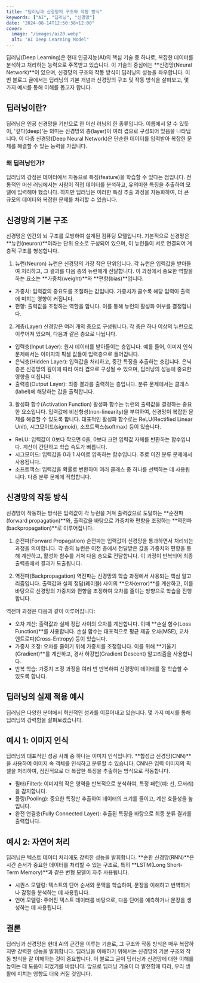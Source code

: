 ```yaml
---
title: "딥러닝과 신경망의 구조와 작동 방식"
keywords: ["AI", "딥러닝", "신경망"]
date: "2024-08-14T12:50:38+12:00"
cover:
  image: "/images/ai20.webp"
  alt: "AI Deep Learning Model"
---
```

딥러닝(Deep Learning)은 현대 인공지능(AI)의 핵심 기술 중 하나로, 복잡한 데이터를 분석하고 처리하는 능력으로 주목받고 있습니다. 이 기술의 중심에는 **신경망(Neural Network)**이 있으며, 신경망의 구조와 작동 방식이 딥러닝의 성능을 좌우합니다. 이번 블로그 글에서는 딥러닝의 기본 개념과 신경망의 구조 및 작동 방식을 살펴보고, 몇 가지 예시를 통해 이해를 돕고자 합니다.

## 딥러닝이란?
딥러닝은 인공 신경망을 기반으로 한 머신 러닝의 한 종류입니다. 이름에서 알 수 있듯이, '깊다(deep)'는 의미는 신경망의 층(layer)이 여러 겹으로 구성되어 있음을 나타냅니다. 이 다층 신경망(Deep Neural Network)은 단순한 데이터를 입력받아 복잡한 문제를 해결할 수 있는 능력을 가집니다.

### 왜 딥러닝인가?
딥러닝의 강점은 데이터에서 자동으로 특징(feature)을 학습할 수 있다는 점입니다. 전통적인 머신 러닝에서는 사람이 직접 데이터를 분석하고, 유의미한 특징을 추출하여 모델에 입력해야 했습니다. 하지만 딥러닝은 이러한 특징 추출 과정을 자동화하여, 더 큰 규모의 데이터와 복잡한 문제를 처리할 수 있습니다.

## 신경망의 기본 구조
신경망은 인간의 뇌 구조를 모방하여 설계된 컴퓨팅 모델입니다. 기본적으로 신경망은 **뉴런(neuron)**이라는 단위 요소로 구성되어 있으며, 이 뉴런들이 서로 연결되어 계층적 구조를 형성합니다.

1. 뉴런(Neuron)
뉴런은 신경망의 가장 작은 단위입니다. 각 뉴런은 입력값을 받아들여 처리하고, 그 결과를 다음 층의 뉴런에게 전달합니다. 이 과정에서 중요한 역할을 하는 요소는 **가중치(weight)**와 **편향(bias)**입니다.

* 가중치: 입력값의 중요도를 조절하는 값입니다. 가중치가 클수록 해당 입력이 출력에 미치는 영향이 커집니다.
* 편향: 출력값을 조정하는 역할을 합니다. 이를 통해 뉴런의 활성화 여부를 결정합니다.

2. 계층(Layer)
신경망은 여러 개의 층으로 구성됩니다. 각 층은 하나 이상의 뉴런으로 이루어져 있으며, 다음과 같은 층으로 나뉩니다.

* 입력층(Input Layer): 원시 데이터를 받아들이는 층입니다. 예를 들어, 이미지 인식 문제에서는 이미지의 픽셀 값들이 입력층으로 들어갑니다.
* 은닉층(Hidden Layer): 입력값을 처리하고, 중간 특징을 추출하는 층입니다. 은닉층은 신경망의 깊이에 따라 여러 겹으로 구성될 수 있으며, 딥러닝의 성능에 중요한 영향을 미칩니다.
* 출력층(Output Layer): 최종 결과를 출력하는 층입니다. 분류 문제에서는 클래스(label)에 해당하는 값을 출력합니다.

3. 활성화 함수(Activation Function)
활성화 함수는 뉴런의 출력값을 결정하는 중요한 요소입니다. 입력값에 비선형성(non-linearity)을 부여하여, 신경망이 복잡한 문제를 해결할 수 있도록 합니다. 대표적인 활성화 함수로는 ReLU(Rectified Linear Unit), 시그모이드(sigmoid), 소프트맥스(softmax) 등이 있습니다.

* ReLU: 입력값이 0보다 작으면 0을, 0보다 크면 입력값 자체를 반환하는 함수입니다. 계산이 간단하고 학습 속도가 빠릅니다.
* 시그모이드: 입력값을 0과 1 사이로 압축하는 함수입니다. 주로 이진 분류 문제에서 사용됩니다.
* 소프트맥스: 입력값을 확률로 변환하여 여러 클래스 중 하나를 선택하는 데 사용됩니다. 다중 분류 문제에 적합합니다.

## 신경망의 작동 방식
신경망이 작동하는 방식은 입력값이 각 뉴런을 거쳐 출력값으로 도달하는 **순전파(forward propagation)**와, 출력값을 바탕으로 가중치와 편향을 조정하는 **역전파(backpropagation)**로 이루어집니다.

1. 순전파(Forward Propagation)
순전파는 입력값이 신경망을 통과하면서 처리되는 과정을 의미합니다. 각 층의 뉴런은 이전 층에서 전달받은 값을 가중치와 편향을 통해 계산하고, 활성화 함수를 거쳐 다음 층으로 전달합니다. 이 과정이 반복되어 최종 출력층에서 결과가 도출됩니다.

2. 역전파(Backpropagation)
역전파는 신경망의 학습 과정에서 사용되는 핵심 알고리즘입니다. 출력값과 실제 정답(레이블) 사이의 **오차(error)**를 계산하고, 이를 바탕으로 신경망의 가중치와 편향을 조정하여 오차를 줄이는 방향으로 학습을 진행합니다.

역전파 과정은 다음과 같이 이루어집니다:

* 오차 계산: 출력값과 실제 정답 사이의 오차를 계산합니다. 이때 **손실 함수(Loss Function)**를 사용합니다. 손실 함수는 대표적으로 평균 제곱 오차(MSE), 교차 엔트로피(Cross-Entropy) 등이 있습니다.
* 가중치 조정: 오차를 줄이기 위해 가중치를 조정합니다. 이를 위해 **기울기(Gradient)**를 계산하고, 경사 하강법(Gradient Descent) 알고리즘을 사용합니다.
* 반복 학습: 가중치 조정 과정을 여러 번 반복하여 신경망이 데이터를 잘 학습할 수 있도록 합니다.

## 딥러닝의 실제 적용 예시
딥러닝은 다양한 분야에서 혁신적인 성과를 이끌어내고 있습니다. 몇 가지 예시를 통해 딥러닝의 강력함을 살펴보겠습니다.

## 예시 1: 이미지 인식
딥러닝의 대표적인 성공 사례 중 하나는 이미지 인식입니다. **합성곱 신경망(CNN)**을 사용하여 이미지 속 객체를 인식하고 분류할 수 있습니다. CNN은 입력 이미지의 픽셀을 처리하여, 점진적으로 더 복잡한 특징을 추출하는 방식으로 작동합니다.

* 필터(Filter): 이미지의 작은 영역을 반복적으로 분석하여, 특정 패턴(예: 선, 모서리)을 감지합니다.
* 풀링(Pooling): 중요한 특징만 추출하여 데이터의 크기를 줄이고, 계산 효율성을 높입니다.
* 완전 연결층(Fully Connected Layer): 추출된 특징을 바탕으로 최종 분류 결과를 출력합니다.

## 예시 2: 자연어 처리
딥러닝은 텍스트 데이터 처리에도 강력한 성능을 발휘합니다. **순환 신경망(RNN)**은 시간 순서가 중요한 데이터를 처리할 수 있는 구조로, 특히 **LSTM(Long Short-Term Memory)**과 같은 변형 모델이 자주 사용됩니다.

* 시퀀스 모델링: 텍스트의 단어 순서와 문맥을 학습하여, 문장을 이해하고 번역하거나 감정을 분석하는 데 사용됩니다.
* 언어 모델링: 주어진 텍스트 데이터를 바탕으로, 다음 단어를 예측하거나 문장을 생성하는 데 사용됩니다.

## 결론
딥러닝과 신경망은 현대 AI의 근간을 이루는 기술로, 그 구조와 작동 방식은 매우 복잡하지만 강력한 성능을 발휘합니다. 딥러닝을 이해하기 위해서는 신경망의 기본 구조와 작동 방식을 잘 이해하는 것이 중요합니다. 이 블로그 글이 딥러닝과 신경망에 대한 이해를 높이는 데 도움이 되었기를 바랍니다. 앞으로 딥러닝 기술이 더 발전함에 따라, 우리 생활에 미치는 영향도 더욱 커질 것입니다.